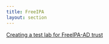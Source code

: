 ```yaml
---
title: FreeIPA
layout: section
---
```


[Creating a test lab for FreeIPA-AD trust](/projects/freeipa/en/basic-lab-ad-trust)
